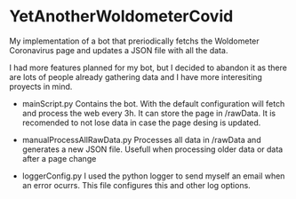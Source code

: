 # YetAnotherWoldometerCovid
My implementation of a bot that preriodically fetchs the Woldometer Coronavirus page and updates a JSON file with all the data.

I had more features planned for my bot, but I decided to abandon it as there are lots of people already gathering data and I have more interesiting proyects in mind.

 - mainScript.py
Contains the bot. With the default configuration will fetch and process the web every 3h. It can store the page in /rawData. It is recomended to not lose data in case the page desing is updated. 

 - manualProcessAllRawData.py
Processes all data in /rawData and generates a new JSON file. Usefull when processing older data or data after a page change

 - loggerConfig.py
I used the python logger to send myself an email when an error ocurrs. This file configures this and other log options.
